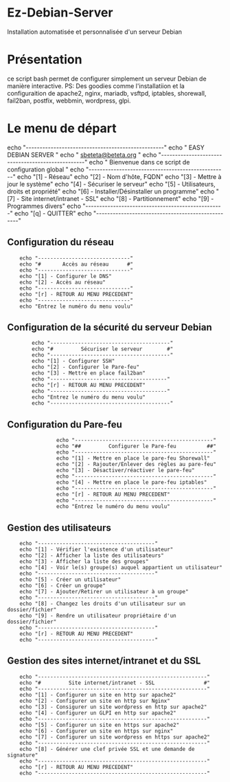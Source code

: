 # Ez-Debian-Server
Installation automatisée et personnalisée d'un serveur Debian 

# Présentation 
ce script bash permet de configurer simplement un serveur Debian de manière interactive.
PS: Des goodies comme l'installatiion et la configuraition de apache2, nginx, mariadb,  vsftpd, iptables, shorewall, fail2ban, postfix, webbmin, wordpress, glpi.

# Le menu de départ
echo "--------------------------------------------------"
echo "              EASY DEBIAN SERVER                  "
echo "              sbeteta@beteta.org                  "
echo "--------------------------------------------------"
echo " Bienvenue dans ce script de configuration global "
echo "--------------------------------------------------"
echo "[1] - Réseau"
echo "[2] - Nom d'hôte, FQDN"
echo "[3] - Mettre à jour le système"
echo "[4] - Sécuriser le serveur"
echo "[5] - Utilisateurs, droits et propriété"
echo "[6] - Installer/Désinstaller un programme"
echo "[7] - Site internet/intranet - SSL"
echo "[8] - Partitionnement"
echo "[9] - Programmes divers"
echo "--------------------------------------------------"
echo "[q] - QUITTER"
echo "--------------------------------------------------"

## Configuration du réseau
        echo "------------------------------"
        echo "#       Accès au réseau      #"
        echo "------------------------------"
        echo "[1] - Configurer le DNS"
        echo "[2] - Accès au réseau"
        echo "------------------------------"
        echo "[r] - RETOUR AU MENU PRECEDENT"
        echo "------------------------------"
        echo "Entrez le numéro du menu voulu"

## Configuration de la sécurité du serveur Debian
            echo "---------------------------------------"
            echo "#         Sécuriser le serveur        #"       
            echo "---------------------------------------"
            echo "[1] - Configurer SSH"
            echo "[2] - Configurer le Pare-feu"
            echo "[3] - Mettre en place fail2ban"
            echo "--------------------------------------"
            echo "[r] - RETOUR AU MENU PRECEDENT"
            echo "--------------------------------------"
            echo "Entrez le numéro du menu voulu"
            echo "---------------------------------------"

## Configuration du Pare-feu
                    echo "---------------------------------------------"
                    echo "##         Configurer le Pare-feu          ##"
                    echo "---------------------------------------------"
                    echo "[1] - Mettre en place le pare-feu Shorewall"
                    echo "[2] - Rajouter/Enlever des règles au pare-feu"
                    echo "[3] - Désactiver/réactiver le pare-feu" 
                    echo "---------------------------------------------"
                    echo "[4] - Mettre en place le pare-feu iptables"
                    echo "---------------------------------------------"
                    echo "[r] - RETOUR AU MENU PRECEDENT"
                    echo "---------------------------------------------"
                    echo "Entrez le numéro du menu voulu"
                    
## Gestion des utilisateurs
        echo "--------------------------------------"
        echo "[1] - Vérifier l'existence d'un utilisateur"
        echo "[2] - Afficher la liste des utilisateurs"
        echo "[3] - Afficher la liste des groupes"
        echo "[4] - Voir le(s) groupe(s) auquel appartient un utilisateur"
        echo "--------------------------------------"
        echo "[5] - Créer un utilisateur"
        echo "[6] - Créer un groupe"
        echo "[7] - Ajouter/Retirer un utilisateur à un groupe"
        echo "--------------------------------------"
        echo "[8] - Changez les droits d'un utilisateur sur un dossier/fichier"
        echo "[9] - Rendre un utilisateur propriétaire d'un dossier/fichier"
        echo "--------------------------------------"
        echo "[r] - RETOUR AU MENU PRECEDENT"
        echo "--------------------------------------"
    
## Gestion des sites internet/intranet et du SSL
        echo "-------------------------------------------------------"
        echo "#         Site internet/intranet - SSL                #"
        echo "-------------------------------------------------------"        
        echo "[1] - Configurer un site en http sur apache2"
        echo "[2] - Configurer un site en http sur Nginx"
        echo "[3] - Consigurer un site wordpress en http sur apache2"
        echo "[4] - Configurer un GLPI en http sur apache2"
        echo "-------------------------------------------------------"
        echo "[5] - Configurer un site en https sur apache2"
        echo "[6] - Configurer un site en https sur nginx"
        echo "[7] - Configurer un site wordpress en https sur apache2"
        echo "-------------------------------------------------------"
        echo "[8] - Générer une clef privée SSL et une demande de signature"
        echo "-------------------------------------------------------"
        echo "[r] - RETOUR AU MENU PRECEDENT"
        echo "-------------------------------------------------------"
